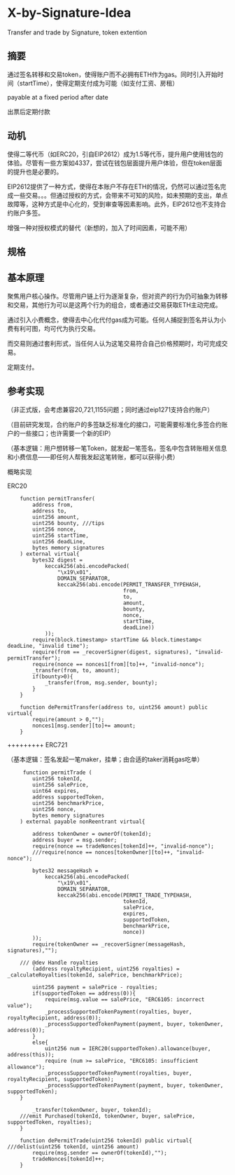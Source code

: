 # X-by-Signature-Idea

Transfer and trade by Signature, token extention

## 摘要

通过签名转移和交易token，使得账户而不必拥有ETH作为gas。同时引入开始时间（startTime），使得定期支付成为可能（如支付工资、房租）

payable at a fixed period after date

出票后定期付款

## 动机

使得二等代币（如ERC20，引自EIP2612）成为1.5等代币，提升用户使用钱包的体验。尽管有一些方案如4337，尝试在钱包层面提升用户体验，但在token层面的提升也是必要的。

EIP2612提供了一种方式，使得在本账户不存在ETH的情况，仍然可以通过签名完成一些交易。。。但通过授权的方式，会带来不可知的风险，如未预期的支出，单点故障等，这种方式是中心化的，受到审查等因素影响。此外，EIP2612也不支持合约账户多签。

增强一种对授权模式的替代（新想的，加入了时间因素，可能不用）

## 规格

## 基本原理

聚焦用户核心操作。尽管用户链上行为逐渐复杂，但对资产的行为仍可抽象为转移和交易，其他行为可以是这两个行为的组合，或者通过交易获取ETH主动完成。

通过引入小费概念，使得去中心化代付gas成为可能。任何人捕捉到签名并认为小费有利可图，均可代为执行交易。

而交易则通过套利形式，当任何人认为这笔交易符合自己价格预期时，均可完成交易。

定期支付。

## 参考实现

（非正式版，会考虑兼容20,721,1155问题；同时通过eip1271支持合约账户）

（目前研究发现，合约账户的多签缺乏标准化的接口，可能需要标准化多签合约账户的一些接口；也许需要一个新的EIP）

（基本逻辑：用户想转移一笔Token，就发起一笔签名，签名中包含转账相关信息和小费信息——即任何人帮我发起这笔转账，都可以获得小费）

概略实现

ERC20

```
    function permitTransfer(
        address from,
        address to,
        uint256 amount,
        uint256 bounty, ///tips
        uint256 nonce,
        uint256 startTime,
        uint256 deadLine,
        bytes memory signatures
    ) external virtual{
        bytes32 digest =
            keccak256(abi.encodePacked(
                "\x19\x01",
                DOMAIN_SEPARATOR,
                keccak256(abi.encode(PERMIT_TRANSFER_TYPEHASH,
                                     from,
                                     to,
                                     amount,
                                     bounty,
                                     nonce,
                                     startTime,
                                     deadLine))
            ));
        require(block.timestamp> startTime && block.timestamp< deadLine, "invalid time");
        require(from == _recoverSigner(digest, signatures), "invalid-permitTransfer");
        require(nonce == nonces1[from][to]++, "invalid-nonce");
        _transfer(from, to, amount);
        if(bounty>0){
            _transfer(from, msg.sender, bounty);
        }
    }

    function dePermitTransfer(address to, uint256 amount) public virtual{ 
        require(amount > 0,"");
        nonces1[msg.sender][to]+= amount;
    }
```
+++++++++
ERC721

（基本逻辑：签名发起一笔maker，挂单；由合适的taker消耗gas吃单）

```
     function permitTrade (
        uint256 tokenId,
        uint256 salePrice,
        uint64 expires,
        address supportedToken,
        uint256 benchmarkPrice,
        uint256 nonce,
        bytes memory signatures
    ) external payable nonReentrant virtual{

        address tokenOwner = ownerOf(tokenId);
        address buyer = msg.sender;
        require(nonce == tradeNonces[tokenId]++, "invalid-nonce");
        ///require(nonce == nonces[tokenOwner][to]++, "invalid-nonce");

        bytes32 messageHash =
            keccak256(abi.encodePacked(
                "\x19\x01",
                DOMAIN_SEPARATOR,
                keccak256(abi.encode(PERMIT_TRADE_TYPEHASH,
                                     tokenId,
                                     salePrice,
                                     expires,
                                     supportedToken,
                                     benchmarkPrice,
                                     nonce))
        ));
        require(tokenOwner == _recoverSigner(messageHash, signatures),"");

    /// @dev Handle royalties
        (address royaltyRecipient, uint256 royalties) = _calculateRoyalties(tokenId, salePrice, benchmarkPrice);

        uint256 payment = salePrice - royalties;
        if(supportedToken == address(0)){
            require(msg.value == salePrice, "ERC6105: incorrect value");
            _processSupportedTokenPayment(royalties, buyer, royaltyRecipient, address(0));
            _processSupportedTokenPayment(payment, buyer, tokenOwner, address(0));
        }
        else{
            uint256 num = IERC20(supportedToken).allowance(buyer, address(this));
            require (num >= salePrice, "ERC6105: insufficient allowance");
            _processSupportedTokenPayment(royalties, buyer, royaltyRecipient, supportedToken);
            _processSupportedTokenPayment(payment, buyer, tokenOwner, supportedToken);
    }

        _transfer(tokenOwner, buyer, tokenId);
    ///emit Purchased(tokenId, tokenOwner, buyer, salePrice, supportedToken, royalties);
    }

    function dePermitTrade(uint256 tokenId) public virtual{ ///delist(uint256 tokenId, uint256 amount)
        require(msg.sender == ownerOf(tokenId),"");
        tradeNonces[tokenId]++;
    }
```
